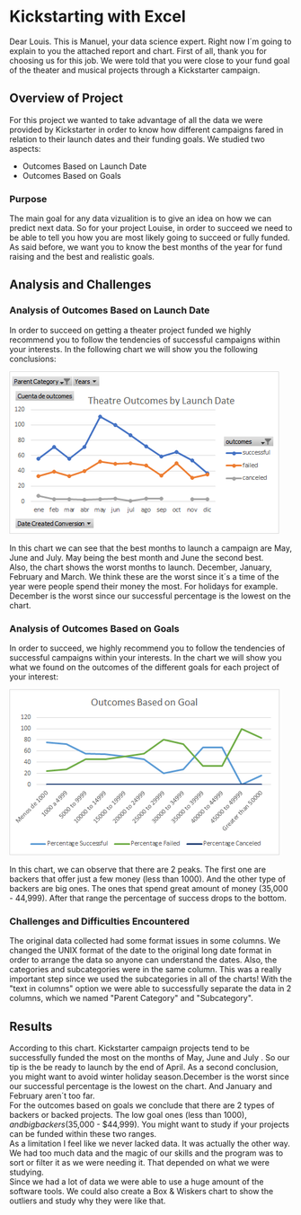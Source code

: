 # Kickstarting with Excel
Dear Louis. This is Manuel, your data science expert. Right now I´m going to explain to you the attached report and chart.
First of all, thank you for choosing us for this job. We were told that you were close to your fund goal of the theater and musical projects through a Kickstarter campaign.  
## Overview of Project  
For this project we wanted to take advantage of all the data we were provided by Kickstarter in order to know how different campaigns fared in relation to their launch dates and their funding goals. We studied two aspects:  
- Outcomes Based on Launch Date  
- Outcomes Based on Goals  
### Purpose
The main goal for any data vizualition is to give an idea on how we can predict next data. So for your project Louise, in order to succeed we need to be able to tell you how you are most likely going to succeed or fully funded. As said before, we want you to know the best months of the year for fund raising and the best and realistic goals.
## Analysis and Challenges

### Analysis of Outcomes Based on Launch Date
In order to succeed on getting a theater project funded we highly recommend you to follow the tendencies of successful campaigns within your interests. In the following chart we will show you the following conclusions:  

![Theater_Outcomes_vs_Launch](https://github.com/ManuelRuizF/kickstarter_analysis_challenge/blob/main/resources/Theater_Outcomes_vs_Launch.png)  


In this chart we can see that the best months to launch a campaign are May, June and July. May being the best month and June the second best.  
Also, the chart shows the worst months to launch. December, January, February and March. We think these are the worst since it´s a time of the year were people spend their money the most. For holidays for example. December is the worst since our successful percentage is the lowest on the chart.  
### Analysis of Outcomes Based on Goals
In order to succeed, we highly recommend you to follow the tendencies of successful campaigns within your interests. In the chart we will show you what we found on the outcomes of the different goals for each project of your interest: 

![Outcomes_vs_Goals](https://github.com/ManuelRuizF/kickstarter_analysis_challenge/blob/main/resources/Outcomes_vs_Goals.png)  

In this chart, we can observe that there are 2 peaks. The first one are backers that offer just a few money (less than 1000). And the other type of backers are big ones. The ones that spend great amount of money (35,000 - 44,999). After that range the percentage of success drops to the bottom.  
### Challenges and Difficulties Encountered  
The original data collected had some format issues in some columns. We changed the UNIX format of the date to the original long date format in order to arrange  the data so anyone can understand the dates.
Also, the categories and subcategories were in the same column. This was a really important step since we used the subcategories in all of the charts! With the "text in columns" option we were able to successfully separate the data in 2 columns, which we named "Parent Category" and "Subcategory".
## Results  
According to this chart. Kickstarter campaign projects tend to be successfully funded the most on the months of May, June and July . So our tip is the be ready to launch by the end of April. As a second conclusion, you might want to avoid winter holiday season.December is the worst since our successful percentage is the lowest on the chart. And January and February aren´t too far.  
For the outcomes based on goals we conclude that there are 2 types of backers or backed projects. The low goal ones (less than $1000), and big backers ($35,000 - $44,999). You might want to study if your projects can be funded within these two ranges.  
As a limitation I feel like we never lacked data. It was actually the other way. We had too much data and the magic of our skills and the program was to sort or filter it as we were needing it. That depended on what we were studying.  
Since we had a lot of data we were able to use a huge amount of the software tools. We could also create a Box & Wiskers chart to show the outliers and study why they were like that. 
